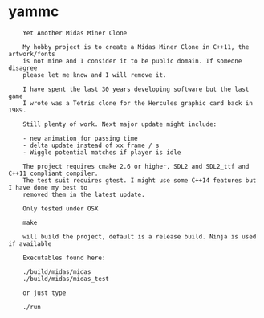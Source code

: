 # yammc

        Yet Another Midas Miner Clone

        My hobby project is to create a Midas Miner Clone in C++11, the artwork/fonts
        is not mine and I consider it to be public domain. If someone disagree
        please let me know and I will remove it.

        I have spent the last 30 years developing software but the last game
        I wrote was a Tetris clone for the Hercules graphic card back in 1989.

        Still plenty of work. Next major update might include:

        - new animation for passing time
        - delta update instead of xx frame / s
        - Wiggle potential matches if player is idle

        The project requires cmake 2.6 or higher, SDL2 and SDL2_ttf and C++11 compliant compiler.
        The test suit requires gtest. I might use some C++14 features but I have done my best to
        removed them in the latest update.

        Only tested under OSX

        make

        will build the project, default is a release build. Ninja is used if available

        Executables found here:

        ./build/midas/midas
        ./build/midas/midas_test

        or just type

        ./run
